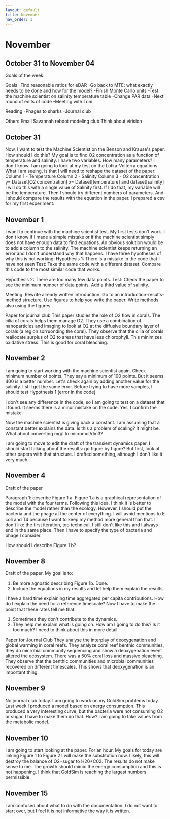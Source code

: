 ```yaml
---
layout: default
title: November
nav_order: 3
---
```


# November

## October 31 to November 04

Goals of the week:

Goals
-Find reasonable ratios for eDAR
-Go back to MTE: what exactly needs to be done and how for the model?
-Finish Monte Carlo units
-Test the machine scientist on salinity temperature table
-Change PAR data
-Next round of edits of code
-Meeting with Toni

Reading
-Phages to sharks
-Journal club

Others
Email Savannah
reboot modeling club
Think about virision

## October 31

Now, I want to test the Machine Scientist on the Benson and Krause's paper.
How should I do this?
My goal is to find O2 concentration as a function of temperature and salinity. I have two variables. How many parameters? I don't know. I am going to look at my test on the Lotka-Volterra equations.
What I am seeing, is that I will need to reshape the dataset of the paper:
Column 1 - Temperature
Column 2 - Salinity
Column 3 - O2 concentration
y= Dataset[O2 concentration]
x= Dataset[temperature] and dataset[salinity]
I will do this with a single value of Salinity first. If I do that, my variable will be the temperature. Then I should try different numbers of parameters. And I should compare the results with the equation in the paper.
I prepared a csv for my first experiment.

## November 1

I want to continue with the machine scientist test. My first tests don't work. I don't know if I made a simple mistake or if the machine scientist simply does not have enough data to find equations. An
obvious solution would be to add a column to the salinity.
The machine scientist keeps returning an error and I don't understand why that happens.
I have three hypotheses of why this is not working:
Hypothesis 1:
There is a mistake in the code that I have not seen
Test:
Take the same code with a different dataset.
Compare this code to the most similar code that works.

Hypothesis 2:
There are too many few data points.
Test:
Check the paper to see the minimum number of data points.
Add a third value of salinity.

Meeting:
Rewrite already written introduction. Go to an introduction-results-method structure.
Use figures to help you write the paper.
Write methods also using the figures.

Paper for journal club
This paper studies the role of O2 flow in corals.
The cilia of corals helps them manage O2.
They use a combination of nanoparticles and imaging to look at O2 at the diffusive boundary layer of corals (a region sorruonding the coral).
They observe that the cilia of corals reallocate surplus of O2 to areas that have less chlorophyll. This minimizes oxidative stress. This is good for coral bleaching.

## November 2
I am going to start working with the machine scientist again.
Check minimum number of points. They say a minimum of 100 points. But it seems 400 is a better number.
Let's check again by adding another value for the salinity.
I still get the same error. Before trying to have more samples, I should test Hypothesis 1 (error in the code)

I don't see any difference in the code, so I am going to test on a dataset that I found. It seems there is a minor mistake on the code. Yes, I confirm the mistake.

Now the machine scientist is giving back a constant. I am assuming that a constant better explains the data. Is this a problem of scaling?
It might be. What about converting mg/l to micromol/dm3?

I am going to move to edit the draft of the transient dynamics paper. I should start talking about the results: go figure by figure? But first, look at other papers with that structure.
I drafted something, although I don't like it very much.

## November 4

Draft of the paper

Paragraph 1: describe Figure 1 a. Figure 1.a is a graphical representation of the model with the four terms. Following this idea, I think it is better to describe the model rather than the ecology. However, I should put the bacteria and the phage at the center of everything. I will avoid mentions to E coli and T4 because I want to keep my method more general than that.
I don't like the first iteration, too technical. I still don't like this and I always end in the same place.
Then I have to specify the type of bacteria and phage I consider.

How should I describe Figure 1 b?


## November 8
Draft of the paper. My goal is to:
1. Be more agnostic describing Figure 1b. Done.
2. Include the equations in my results and let help them explain the results.

I have a hard time explaining time aggregated per capita contributions. How do I explain the need for a reference timescale?
Now I have to make the point that these rates tell me that:
1. Sometimes they don't contribute to the dynamics.
2. They help me explain what is going on. How am I going to do this? Is it too much? I need to think about this in more detail.

Paper for Journal Club
They analyse the interplay of deoxygenation and global warming in coral reefs. They analyze coral reef benthic communities, they do microbial community sequencing and show a deoxygenation event altered the ecosystem.
There was a 50% coral loss and massive bleaching.
They observe that the benthic communities and microbial communities recovered on different timescales. This shows that deoxygenation is an important thing.

## November 9
No journal club today.
I am going to work on my GoldSim problems today. Last week I produced a model based on energy consumption.
This produced a very interesting curve, but the bacteria were not consuming O2 or sugar. I have to make them do that. How? I am going to take values from the metabolic model.


## November 10
I am going to start looking at the paper. For an hour. My goals for today are linking Figure 1 to Figure 2
I will make the substitution now. Likely, this will destroy the balance of O2+sugar to H20+C02.
The results do not make sense to me. The growth should mimic the energy consumption and this is not happening.
I think that GoldSim is reaching the largest numbers permissible.

## November 15
I am confused about what to do with the documentation. I do not want to start over, but I feel it is not informative the way it is written.


